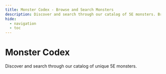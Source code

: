```yaml
---
title: Monster Codex - Browse and Search Monsters
description: Discover and search through our catalog of 5E monsters. Browse by theme or search for specific creatures.
hide:
  - navigation
  - toc
---
```


# Monster Codex

Discover and search through our catalog of unique 5E monsters.